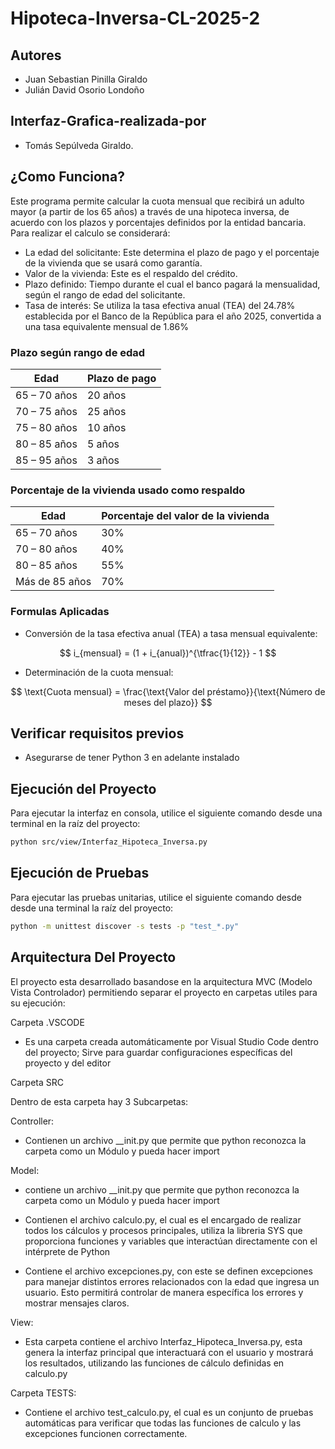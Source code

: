# Hipoteca-Inversa-CL-2025-2

## Autores 

- Juan Sebastian Pinilla Giraldo
- Julián David Osorio Londoño
## Interfaz-Grafica-realizada-por
- Tomás Sepúlveda Giraldo.

## ¿Como Funciona? 
Este programa permite calcular la cuota mensual que recibirá un adulto mayor (a partir de los 65 años) a través de una hipoteca inversa, de acuerdo con los plazos y porcentajes definidos por la entidad bancaria.
Para realizar el calculo se considerará:
- La edad del solicitante: Este determina el plazo de pago y el porcentaje de la vivienda que se usará como garantía.
- Valor de la vivienda: Este es el respaldo del crédito.
- Plazo definido: Tiempo durante el cual el banco pagará la mensualidad, según el rango de edad del solicitante.
- Tasa de interés: Se utiliza la tasa efectiva anual (TEA) del 24.78% establecida por el Banco de la República para el año 2025, convertida a una tasa equivalente mensual de 1.86%  


### Plazo según rango de edad  

| Edad              | Plazo de pago |
|-------------------|---------------|
| 65 – 70 años      |    20 años    |
| 70 – 75 años      |    25 años    |
| 75 – 80 años      |    10 años    |
| 80 – 85 años      |    5 años     |
| 85 – 95 años      |    3 años     |

### Porcentaje de la vivienda usado como respaldo  

| Edad              | Porcentaje del valor de la vivienda |
|-------------------|-------------------------------------|
| 65 – 70 años      |             30%               |
| 70 – 80 años      |             40%               |
| 80 – 85 años      |             55%               |
| Más de 85 años    |             70%               |

### Formulas Aplicadas 

- Conversión de la tasa efectiva anual (TEA) a tasa mensual equivalente:

$$
i_{mensual} = (1 + i_{anual})^{\tfrac{1}{12}} - 1
$$

- Determinación de la cuota mensual:

$$
\text{Cuota mensual} = \frac{\text{Valor del préstamo}}{\text{Número de meses del plazo}}
$$

 ## Verificar requisitos previos
   - Asegurarse de tener Python 3 en adelante instalado
     
## Ejecución del Proyecto

Para ejecutar la interfaz en consola, utilice el siguiente comando desde una terminal en la raíz del proyecto:

```sh
python src/view/Interfaz_Hipoteca_Inversa.py
```

## Ejecución de Pruebas

Para ejecutar las pruebas unitarias, utilice el siguiente comando desde desde una terminal la raíz del proyecto:

```sh
python -m unittest discover -s tests -p "test_*.py"
```

## Arquitectura Del Proyecto 

El proyecto esta desarrollado basandose en la arquitectura MVC (Modelo Vista Controlador) permitiendo separar el proyecto en carpetas utiles para su ejecución: 

Carpeta .VSCODE 

- Es una carpeta creada automáticamente por Visual Studio Code dentro del proyecto; Sirve para guardar configuraciones específicas del proyecto y del editor 

Carpeta SRC

Dentro de esta carpeta hay 3 Subcarpetas: 

Controller: 
- Contienen un archivo __init.py que permite que python reconozca la carpeta como un Módulo y pueda hacer import

Model:

- contiene un archivo __init.py que permite que python reconozca la carpeta como un Módulo y pueda hacer import

- Contienen el archivo calculo.py, el cual es el encargado de realizar todos los cálculos y procesos principales, utiliza la libreria SYS que proporciona funciones y variables que interactúan directamente con el intérprete de Python 

- Contiene el archivo excepciones.py, con este se definen excepciones para manejar distintos errores relacionados con la edad que ingresa un usuario. Esto permitirá controlar de manera específica los errores y mostrar mensajes claros.

View:

- Esta carpeta contiene el archivo Interfaz_Hipoteca_Inversa.py, esta genera la interfaz principal  que interactuará con el usuario y mostrará los resultados, utilizando las funciones de cálculo definidas en calculo.py

Carpeta TESTS: 

- Contiene el archivo test_calculo.py, el cual es un conjunto de pruebas automáticas para verificar que todas las funciones de calculo y las excepciones funcionen correctamente.




